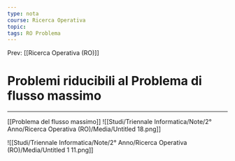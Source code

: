 ```yaml
---
type: nota
course: Ricerca Operativa
topic: 
tags: RO Problema
---
```


Prev: [[Ricerca Operativa (RO)]]

# Problemi riducibili al Problema di flusso massimo
---
[[Problema del flusso massimo]]
![[Studi/Triennale Informatica/Note/2° Anno/Ricerca Operativa (RO)/Media/Untitled 18.png]]

![[Studi/Triennale Informatica/Note/2° Anno/Ricerca Operativa (RO)/Media/Untitled 1 11.png]]
